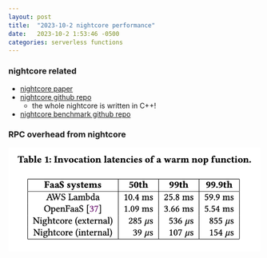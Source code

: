 ```yaml
---
layout: post
title:  "2023-10-2 nightcore performance"
date:   2023-10-2 1:53:46 -0500
categories: serverless functions
---
```

### nightcore related
- [nightcore paper](https://www.cs.utexas.edu/users/witchel/pubs/jia21asplos-nightcore.pdf)
- [nightcore github repo](https://github.com/ut-osa/nightcore)
	+ the whole nightcore is written in C++!
- [nightcore benchmark github repo]() 

### RPC overhead from nightcore
![RPC-overhead](/assets/2023-10-02/s1.png)
